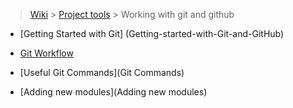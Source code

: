 > [Wiki](Home) > [Project tools](Project-tools) > Working with git and github

* [Getting Started with Git] (Getting-started-with-Git-and-GitHub)

* [Git Workflow](Git-Cribs)

* [Useful Git Commands](Git Commands)

* [Adding new modules](Adding new modules)